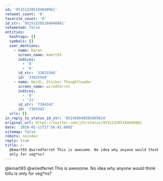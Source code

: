 ```yaml
---
id: '951513205184040961'
retweet_count: '0'
favorite_count: '0'
id_str: '951513205184040961'
retweeted: false
entities:
  hashtags: []
  symbols: []
  user_mentions:
    - name: Karen
      screen_name: kmart93
      indices:
        - '0'
        - '8'
      id_str: '33825560'
      id: '33825560'
    - name: Heidi, Sticker Thoughtleader
      screen_name: wiredferret
      indices:
        - '9'
        - '21'
      id_str: '7384342'
      id: '7384342'
  urls: []
in_reply_to_status_id_str: '951458640585805824'
original_url: https://twitter.com/jth/status/951513205184040961
date: '2018-01-11T17:56:41.000Z'
sitemap: false
robots: noindex
reply: true
title: >-
  @kmart93 @wiredferret This is awesome. No idea why anyone would think tofu is
  only for veg*ns?
---
```


@kmart93 @wiredferret This is awesome. No idea why anyone would think tofu is only for veg*ns?